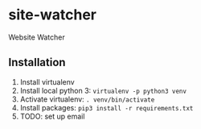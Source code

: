 # site-watcher

Website Watcher

## Installation
1. Install virtualenv
2. Install local python 3: `virtualenv -p python3 venv`
3. Activate virtualenv: `. venv/bin/activate`
4. Install packages: `pip3 install -r requirements.txt`
5. TODO: set up email
